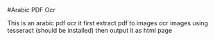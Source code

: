 #Arabic PDF Ocr

This is an arabic pdf ocr
it first extract pdf to images
ocr images using tesseract (should be installed)
then output it as html page
